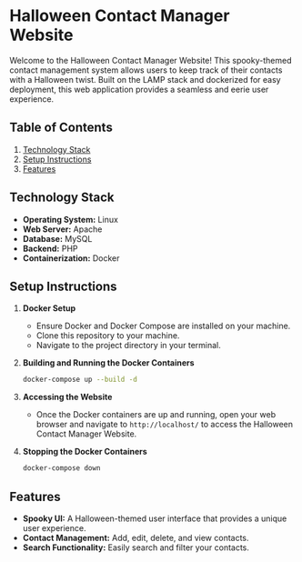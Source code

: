 # Halloween Contact Manager Website

Welcome to the Halloween Contact Manager Website! This spooky-themed contact management system allows users to keep track of their contacts with a Halloween twist. Built on the LAMP stack and dockerized for easy deployment, this web application provides a seamless and eerie user experience.

## Table of Contents
1. [Technology Stack](#technology-stack)
2. [Setup Instructions](#setup-instructions)
3. [Features](#features)

## Technology Stack
- **Operating System:** Linux
- **Web Server:** Apache
- **Database:** MySQL
- **Backend:** PHP
- **Containerization:** Docker

## Setup Instructions
1. **Docker Setup**
    - Ensure Docker and Docker Compose are installed on your machine.
    - Clone this repository to your machine.
    - Navigate to the project directory in your terminal.

2. **Building and Running the Docker Containers**
    ```bash
    docker-compose up --build -d
    ```

3. **Accessing the Website**
    - Once the Docker containers are up and running, open your web browser and navigate to `http://localhost/` to access the Halloween Contact Manager Website.

4. **Stopping the Docker Containers**
    ```bash
    docker-compose down
    ```

## Features
- **Spooky UI:** A Halloween-themed user interface that provides a unique user experience.
- **Contact Management:** Add, edit, delete, and view contacts.
- **Search Functionality:** Easily search and filter your contacts.

